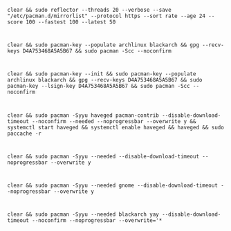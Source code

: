     clear && sudo reflector --threads 20 --verbose --save "/etc/pacman.d/mirrorlist" --protocol https --sort rate --age 24 --score 100 --fastest 100 --latest 50
#    
    clear && sudo pacman-key --populate archlinux blackarch && gpg --recv-keys D4A753468A5A5B67 && sudo pacman -Scc --noconfirm
#
    clear && sudo pacman-key --init && sudo pacman-key --populate archlinux blackarch && gpg --recv-keys D4A753468A5A5B67 && sudo pacman-key --lsign-key D4A753468A5A5B67 && sudo pacman -Scc --noconfirm
#
    clear && sudo pacman -Syyu haveged pacman-contrib --disable-download-timeout --noconfirm --needed --noprogressbar --overwrite y && systemctl start haveged && systemctl enable haveged && haveged && sudo paccache -r    
#    
    clear && sudo pacman -Syyu --needed --disable-download-timeout --noprogressbar --overwrite y
#
    clear && sudo pacman -Syyu --needed gnome --disable-download-timeout --noprogressbar --overwrite y
#
    clear && sudo pacman -Syyu --needed blackarch yay --disable-download-timeout --noconfirm --noprogressbar --overwrite='*  
